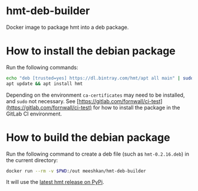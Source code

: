 # hmt-deb-builder
Docker image to package hmt into a deb package.

# How to install the debian package
Run the following commands:

```sh
echo "deb [trusted=yes] https://dl.bintray.com/hmt/apt all main" | sudo tee -a /etc/apt/sources.list
apt update && apt install hmt
```

Depending on the environment `ca-certificates` may need to be installed, and `sudo` not necessary. See [https://gitlab.com/fornwall/ci-test](https://gitlab.com/fornwall/ci-test) for how to install the package in the GitLab CI environment.

# How to build the debian package
Run the following command to create a deb file (such as `hmt-0.2.16.deb`) in the current directory:

```sh
docker run --rm -v $PWD:/out meeshkan/hmt-deb-builder
```

It will use the [latest hmt release on PyPi](https://pypi.org/project/hmt/).

